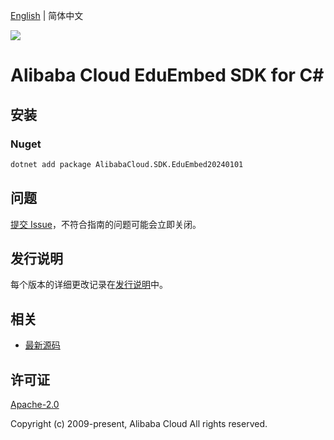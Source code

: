 [English](README.md) | 简体中文

![](https://aliyunsdk-pages.alicdn.com/icons/AlibabaCloud.svg)

# Alibaba Cloud EduEmbed SDK for C#

## 安装

### Nuget

```bash
dotnet add package AlibabaCloud.SDK.EduEmbed20240101
```

## 问题

[提交 Issue](https://github.com/aliyun/alibabacloud-csharp-sdk/issues/new)，不符合指南的问题可能会立即关闭。

## 发行说明

每个版本的详细更改记录在[发行说明](./ChangeLog.md)中。

## 相关

* [最新源码](https://github.com/aliyun/alibabacloud-csharp-sdk/)

## 许可证

[Apache-2.0](http://www.apache.org/licenses/LICENSE-2.0)

Copyright (c) 2009-present, Alibaba Cloud All rights reserved.
